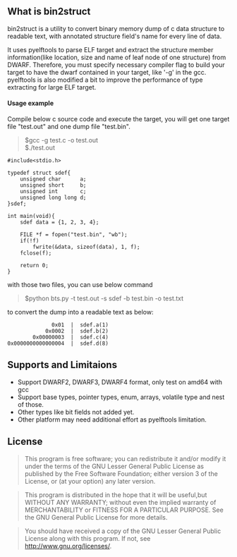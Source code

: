 ## What is bin2struct
bin2struct is a utility to convert binary memory dump of c data structure to readable text, with annotated structure field's name for every line of data. 

It uses pyelftools to parse ELF target and extract the structure member information(like location, size and name of leaf node of one structure) from DWARF. Therefore, you must specify necessary compiler flag to build your target to have the dwarf contained in your target, like '-g' in the gcc. pyelftools is also modified a bit to improve the performance of type extracting for large ELF target. 

#### Usage example
Compile below c source code and execute the target, you will get one target file "test.out" and one dump file "test.bin". 

> $gcc -g test.c -o test.out   
> $./test.out 

	#include<stdio.h>

	typedef struct sdef{
		unsigned char      a;
		unsigned short     b;
		unsigned int       c;
		unsigned long long d;
	}sdef;

	int main(void){
		sdef data = {1, 2, 3, 4};
		
		FILE *f = fopen("test.bin", "wb");
		if(!f)
			fwrite(&data, sizeof(data), 1, f);
		fclose(f);

		return 0;
	}

with those two files, you can use below command 
> $python bts.py -t test.out -s sdef -b test.bin -o test.txt  

to convert the dump into a readable text as below:

	              0x01  |  sdef.a(1)
	            0x0002  |  sdef.b(2)
	        0x00000003  |  sdef.c(4)
	0x0000000000000004  |  sdef.d(8)



## Supports and Limitaions
- Support DWARF2, DWARF3, DWARF4 format, only test on amd64 with gcc
- Support base types, pointer types, enum, arrays, volatile type and nest of those.
- Other types like bit fields not added yet. 
- Other platform may need additional effort as pyelftools limitation.

## License
>This program is free software; you can redistribute it and/or modify it under
> the terms of the GNU Lesser General Public License as published by the Free
> Software Foundation; either version 3 of the License, or (at your option) any
> later version.

> This program is distributed in the hope that it will be useful,but WITHOUT ANY
> WARRANTY; without even the implied warranty of MERCHANTABILITY or FITNESS
> FOR A PARTICULAR PURPOSE. See the GNU General Public License for more details.

> You should have received a copy of the GNU Lesser General Public License along
> with this program. If not, see <http://www.gnu.org/licenses/>.